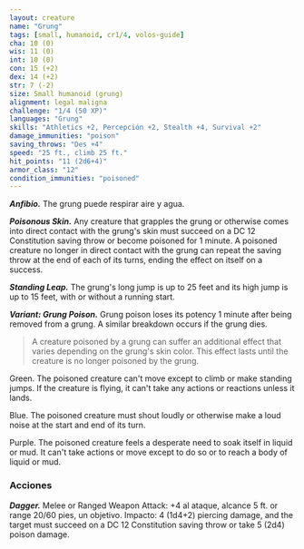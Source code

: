 ```yaml
---
layout: creature
name: "Grung"
tags: [small, humanoid, cr1/4, volos-guide]
cha: 10 (0)
wis: 11 (0)
int: 10 (0)
con: 15 (+2)
dex: 14 (+2)
str: 7 (-2)
size: Small humanoid (grung)
alignment: legal maligna
challenge: "1/4 (50 XP)"
languages: "Grung"
skills: "Athletics +2, Percepción +2, Stealth +4, Survival +2"
damage_immunities: "poison"
saving_throws: "Des +4"
speed: "25 ft., climb 25 ft."
hit_points: "11 (2d6+4)"
armor_class: "12"
condition_immunities: "poisoned"
---
```


***Anfibio.*** The grung puede respirar aire y agua.

***Poisonous Skin.*** Any creature that grapples the grung or otherwise comes into direct contact with the grung's skin must succeed on a DC 12 Constitution saving throw or become poisoned for 1 minute. A poisoned creature no longer in direct contact with the grung can repeat the saving throw at the end of each of its turns, ending the effect on itself on a success.

***Standing Leap.*** The grung's long jump is up to 25 feet and its high jump is up to 15 feet, with or without a running start.

***Variant: Grung Poison.*** Grung poison loses its potency 1 minute after being removed from a grung. A similar breakdown occurs if the grung dies.

>A creature poisoned by a grung can suffer an additional effect that varies depending on the grung's skin color. This effect lasts until the creature is no longer poisoned by the grung.

Green. The poisoned creature can't move except to climb or make standing jumps. If the creature is flying, it can't take any actions or reactions unless it lands.

Blue. The poisoned creature must shout loudly or otherwise make a loud noise at the start and end of its turn.

Purple. The poisoned creature feels a desperate need to soak itself in liquid or mud. It can't take actions or move except to do so or to reach a body of liquid or mud.

### Acciones

***Dagger.*** Melee or Ranged Weapon Attack: +4 al ataque, alcance 5 ft. or range 20/60 pies, un objetivo. Impacto: 4 (1d4+2) piercing damage, and the target must succeed on a DC 12 Constitution saving throw or take 5 (2d4) poison damage.